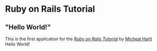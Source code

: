 # Ruby on Rails Tutorial
## "Hello World!"

This is the first application for the
[*Ruby on Rails Tutorial*](https://www.railtutorial.org/)
by [Micheal Hartl](https://www.michealhartl.com) Hello World!